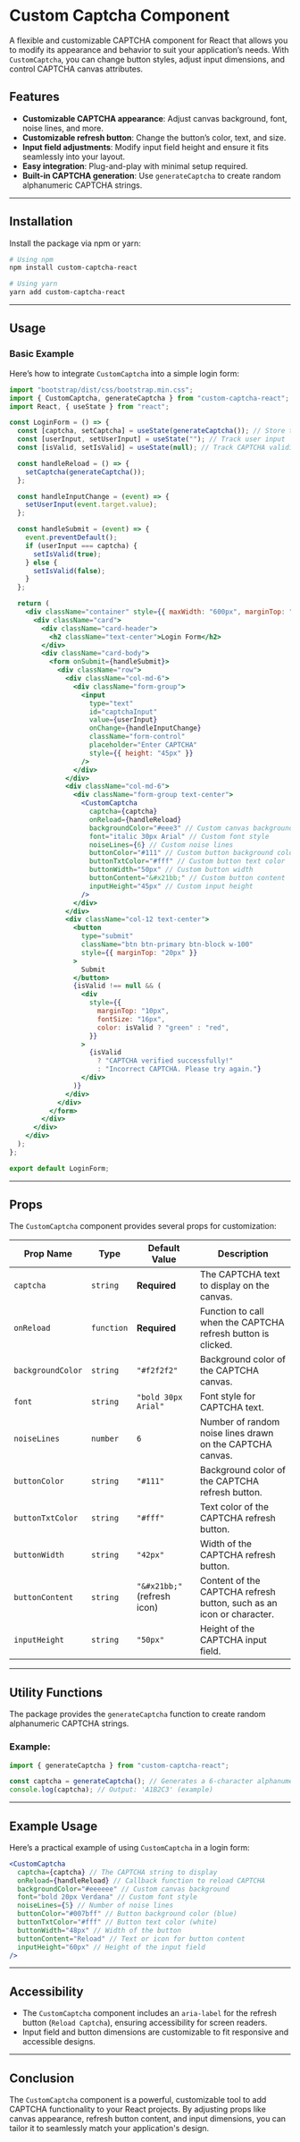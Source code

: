 # Custom Captcha Component

A flexible and customizable CAPTCHA component for React that allows you to modify its appearance and behavior to suit your application’s needs. With `CustomCaptcha`, you can change button styles, adjust input dimensions, and control CAPTCHA canvas attributes.

## Features

- **Customizable CAPTCHA appearance**: Adjust canvas background, font, noise lines, and more.
- **Customizable refresh button**: Change the button’s color, text, and size.
- **Input field adjustments**: Modify input field height and ensure it fits seamlessly into your layout.
- **Easy integration**: Plug-and-play with minimal setup required.
- **Built-in CAPTCHA generation**: Use `generateCaptcha` to create random alphanumeric CAPTCHA strings.

---

## Installation

Install the package via npm or yarn:

```bash
# Using npm
npm install custom-captcha-react

# Using yarn
yarn add custom-captcha-react
```

---

## Usage

### Basic Example

Here’s how to integrate `CustomCaptcha` into a simple login form:

```jsx
import "bootstrap/dist/css/bootstrap.min.css";
import { CustomCaptcha, generateCaptcha } from "custom-captcha-react";
import React, { useState } from "react";

const LoginForm = () => {
  const [captcha, setCaptcha] = useState(generateCaptcha()); // Store the generated CAPTCHA
  const [userInput, setUserInput] = useState(""); // Track user input
  const [isValid, setIsValid] = useState(null); // Track CAPTCHA validity

  const handleReload = () => {
    setCaptcha(generateCaptcha());
  };

  const handleInputChange = (event) => {
    setUserInput(event.target.value);
  };

  const handleSubmit = (event) => {
    event.preventDefault();
    if (userInput === captcha) {
      setIsValid(true);
    } else {
      setIsValid(false);
    }
  };

  return (
    <div className="container" style={{ maxWidth: "600px", marginTop: "50px" }}>
      <div className="card">
        <div className="card-header">
          <h2 className="text-center">Login Form</h2>
        </div>
        <div className="card-body">
          <form onSubmit={handleSubmit}>
            <div className="row">
              <div className="col-md-6">
                <div className="form-group">
                  <input
                    type="text"
                    id="captchaInput"
                    value={userInput}
                    onChange={handleInputChange}
                    className="form-control"
                    placeholder="Enter CAPTCHA"
                    style={{ height: "45px" }}
                  />
                </div>
              </div>
              <div className="col-md-6">
                <div className="form-group text-center">
                  <CustomCaptcha
                    captcha={captcha}
                    onReload={handleReload}
                    backgroundColor="#eee3" // Custom canvas background
                    font="italic 30px Arial" // Custom font style
                    noiseLines={6} // Custom noise lines
                    buttonColor="#111" // Custom button background color
                    buttonTxtColor="#fff" // Custom button text color
                    buttonWidth="50px" // Custom button width
                    buttonContent="&#x21bb;" // Custom button content
                    inputHeight="45px" // Custom input height
                  />
                </div>
              </div>
              <div className="col-12 text-center">
                <button
                  type="submit"
                  className="btn btn-primary btn-block w-100"
                  style={{ marginTop: "20px" }}
                >
                  Submit
                </button>
                {isValid !== null && (
                  <div
                    style={{
                      marginTop: "10px",
                      fontSize: "16px",
                      color: isValid ? "green" : "red",
                    }}
                  >
                    {isValid
                      ? "CAPTCHA verified successfully!"
                      : "Incorrect CAPTCHA. Please try again."}
                  </div>
                )}
              </div>
            </div>
          </form>
        </div>
      </div>
    </div>
  );
};

export default LoginForm;
```

---

## Props

The `CustomCaptcha` component provides several props for customization:

| Prop Name         | Type       | Default Value               | Description                                                          |
| ----------------- | ---------- | --------------------------- | -------------------------------------------------------------------- |
| `captcha`         | `string`   | **Required**                | The CAPTCHA text to display on the canvas.                           |
| `onReload`        | `function` | **Required**                | Function to call when the CAPTCHA refresh button is clicked.         |
| `backgroundColor` | `string`   | `"#f2f2f2"`                 | Background color of the CAPTCHA canvas.                              |
| `font`            | `string`   | `"bold 30px Arial"`         | Font style for CAPTCHA text.                                         |
| `noiseLines`      | `number`   | `6`                         | Number of random noise lines drawn on the CAPTCHA canvas.            |
| `buttonColor`     | `string`   | `"#111"`                    | Background color of the CAPTCHA refresh button.                      |
| `buttonTxtColor`  | `string`   | `"#fff"`                    | Text color of the CAPTCHA refresh button.                            |
| `buttonWidth`     | `string`   | `"42px"`                    | Width of the CAPTCHA refresh button.                                 |
| `buttonContent`   | `string`   | `"&#x21bb;"` (refresh icon) | Content of the CAPTCHA refresh button, such as an icon or character. |
| `inputHeight`     | `string`   | `"50px"`                    | Height of the CAPTCHA input field.                                   |

---

## Utility Functions

The package provides the `generateCaptcha` function to create random alphanumeric CAPTCHA strings.

### Example:

```javascript
import { generateCaptcha } from "custom-captcha-react";

const captcha = generateCaptcha(); // Generates a 6-character alphanumeric CAPTCHA
console.log(captcha); // Output: 'A1B2C3' (example)
```

---

## Example Usage

Here’s a practical example of using `CustomCaptcha` in a login form:

```jsx
<CustomCaptcha
  captcha={captcha} // The CAPTCHA string to display
  onReload={handleReload} // Callback function to reload CAPTCHA
  backgroundColor="#eeeeee" // Custom canvas background
  font="bold 20px Verdana" // Custom font style
  noiseLines={5} // Number of noise lines
  buttonColor="#007bff" // Button background color (blue)
  buttonTxtColor="#fff" // Button text color (white)
  buttonWidth="48px" // Width of the button
  buttonContent="Reload" // Text or icon for button content
  inputHeight="60px" // Height of the input field
/>
```

---

## Accessibility

- The `CustomCaptcha` component includes an `aria-label` for the refresh button (`Reload Captcha`), ensuring accessibility for screen readers.
- Input field and button dimensions are customizable to fit responsive and accessible designs.

---

## Conclusion

The `CustomCaptcha` component is a powerful, customizable tool to add CAPTCHA functionality to your React projects. By adjusting props like canvas appearance, refresh button content, and input dimensions, you can tailor it to seamlessly match your application's design.
